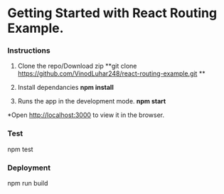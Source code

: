 # Getting Started with React Routing Example.

### Instructions
1. Clone the repo/Download zip
**git clone https://github.com/VinodLuhar248/react-routing-example.git **

2. Install dependancies
**npm install**

3. Runs the app in the development mode.
**npm start**


*Open [http://localhost:3000](http://localhost:3000) to view it in the browser.
### Test
npm test

### Deployment
npm run build
